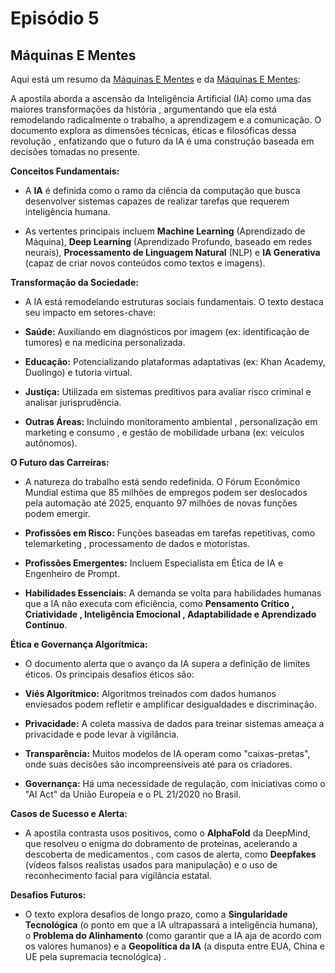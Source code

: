 # Episódio 5

## Máquinas E Mentes

Aqui está um resumo da [Máquinas E Mentes](https://www.youtube.com/watch?v=UziOXVW1AJo) e da [Máquinas E Mentes](https://www.youtube.com/watch?v=y6N-aXy4LMo):

A apostila aborda a ascensão da Inteligência Artificial (IA) como uma das maiores transformações da história , argumentando que ela está remodelando radicalmente o trabalho, a aprendizagem e a comunicação. O documento explora as dimensões técnicas, éticas e filosóficas dessa revolução , enfatizando que o futuro da IA é uma construção baseada em decisões tomadas no presente.

**Conceitos Fundamentais:**

- A **IA** é definida como o ramo da ciência da computação que busca desenvolver sistemas capazes de realizar tarefas que requerem inteligência humana.

- As vertentes principais incluem **Machine Learning** (Aprendizado de Máquina), **Deep Learning** (Aprendizado Profundo, baseado em redes neurais), **Processamento de Linguagem Natural** (NLP) e **IA Generativa** (capaz de criar novos conteúdos como textos e imagens).




**Transformação da Sociedade:**

- A IA está remodelando estruturas sociais fundamentais. O texto destaca seu impacto em setores-chave:

- **Saúde:** Auxiliando em diagnósticos por imagem (ex: identificação de tumores) e na medicina personalizada.

- **Educação:** Potencializando plataformas adaptativas (ex: Khan Academy, Duolingo) e tutoria virtual.

- **Justiça:** Utilizada em sistemas preditivos para avaliar risco criminal e analisar jurisprudência.

- **Outras Áreas:** Incluindo monitoramento ambiental , personalização em marketing e consumo , e gestão de mobilidade urbana (ex: veículos autônomos).

**O Futuro das Carreiras:**

- A natureza do trabalho está sendo redefinida. O Fórum Econômico Mundial estima que 85 milhões de empregos podem ser deslocados pela automação até 2025, enquanto 97 milhões de novas funções podem emergir.

- **Profissões em Risco:** Funções baseadas em tarefas repetitivas, como telemarketing , processamento de dados e motoristas.

- **Profissões Emergentes:** Incluem Especialista em Ética de IA e Engenheiro de Prompt.

- **Habilidades Essenciais:** A demanda se volta para habilidades humanas que a IA não executa com eficiência, como **Pensamento Crítico , Criatividade , Inteligência Emocional , Adaptabilidade e Aprendizado Contínuo**.

**Ética e Governança Algorítmica:**

- O documento alerta que o avanço da IA supera a definição de limites éticos. Os principais desafios éticos são:


- **Viés Algorítmico:** Algoritmos treinados com dados humanos enviesados podem refletir e amplificar desigualdades e discriminação.

- **Privacidade:** A coleta massiva de dados para treinar sistemas ameaça a privacidade e pode levar à vigilância.

- **Transparência:** Muitos modelos de IA operam como "caixas-pretas", onde suas decisões são incompreensíveis até para os criadores.


- **Governança:** Há uma necessidade de regulação, com iniciativas como o "AI Act" da União Europeia e o PL 21/2020 no Brasil.


**Casos de Sucesso e Alerta:**

- A apostila contrasta usos positivos, como o **AlphaFold** da DeepMind, que resolveu o enigma do dobramento de proteínas, acelerando a descoberta de medicamentos , com casos de alerta, como **Deepfakes** (vídeos falsos realistas usados para manipulação) e o uso de reconhecimento facial para vigilância estatal.

**Desafios Futuros:**

- O texto explora desafios de longo prazo, como a **Singularidade Tecnológica** (o ponto em que a IA ultrapassará a inteligência humana), o **Problema do Alinhamento** (como garantir que a IA aja de acordo com os valores humanos) e a **Geopolítica da IA** (a disputa entre EUA, China e UE pela supremacia tecnológica) .